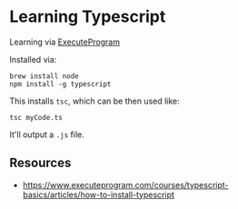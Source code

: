 # Learning Typescript

Learning via [ExecuteProgram](https://www.executeprogram.com/)

Installed via:
```
brew install node
npm install -g typescript
```
This installs `tsc`, which can be then used like:
```
tsc myCode.ts
```
It'll output a `.js` file. 


## Resources
* https://www.executeprogram.com/courses/typescript-basics/articles/how-to-install-typescript


